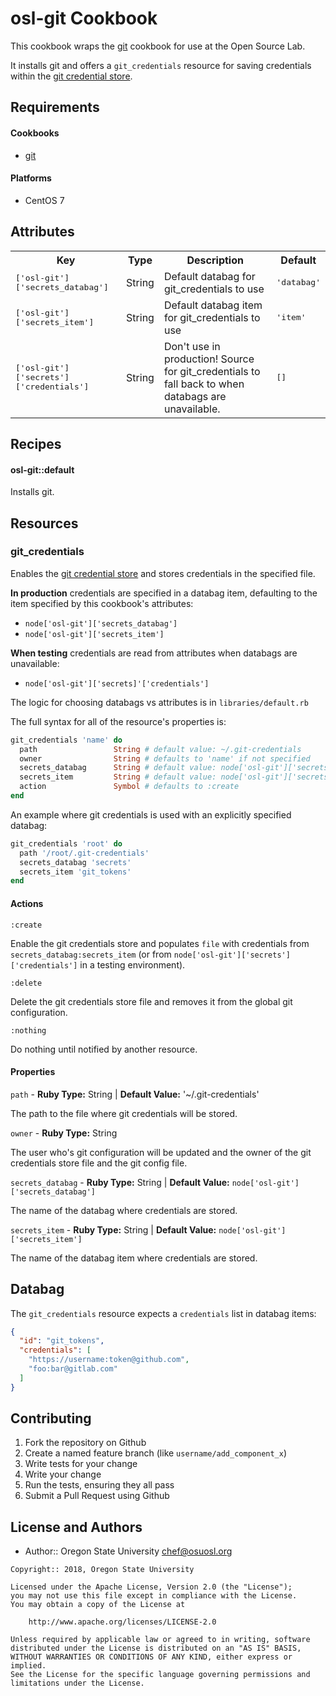 osl-git Cookbook
================
This cookbook wraps the [git](https://supermarket.chef.io/cookbooks/git) cookbook for use at the
Open Source Lab.

It installs git and offers a `git_credentials` resource for saving credentials within the
[git credential store](https://git-scm.com/docs/git-credential-store).

Requirements
------------

#### Cookbooks
- [git](https://supermarket.chef.io/cookbooks/git)

#### Platforms
- CentOS 7

Attributes
----------
<table> <tr>
    <th>Key</th>
    <th>Type</th>
    <th>Description</th>
    <th>Default</th>
  </tr>
  <tr>
    <td><tt>['osl-git']['secrets_databag']</tt></td>
    <td>String</td>
    <td>Default databag for git_credentials to use</td>
    <td><tt>'databag'</tt></td>
  </tr>
  <tr>
    <td><tt>['osl-git']['secrets_item']</tt></td>
    <td>String</td>
    <td>Default databag item for git_credentials to use</td>
    <td><tt>'item'</tt></td>
  </tr>
  <tr>
    <td><tt>['osl-git']['secrets']['credentials']</tt></td>
    <td>String</td>
    <td>Don't use in production! Source for git_credentials to fall back to when databags are unavailable.</td>
    <td><tt>[]</tt></td>
  </tr>
</table>

Recipes
-------

#### osl-git::default
Installs git.

Resources
---------

### git_credentials
Enables the [git credential store](https://git-scm.com/docs/git-credential-store) and stores
credentials in the specified file.

**In production** credentials are specified in a databag item, defaulting to the item
specified by this cookbook's attributes:
* `node['osl-git']['secrets_databag']` 
* `node['osl-git']['secrets_item']`

**When testing** credentials are read from attributes when databags are unavailable:
* `node['osl-git']['secrets]'['credentials']`

The logic for choosing databags vs attributes is in `libraries/default.rb`

The full syntax for all of the resource's properties is:
```ruby
git_credentials 'name' do
  path                 String # default value: ~/.git-credentials
  owner                String # defaults to 'name' if not specified
  secrets_databag      String # default value: node['osl-git']['secrets_databag']
  secrets_item         String # default value: node['osl-git']['secrets_item']
  action               Symbol # defaults to :create
end
```

An example where git credentials is used with an explicitly specified databag:
```ruby
git_credentials 'root' do
  path '/root/.git-credentials'
  secrets_databag 'secrets'
  secrets_item 'git_tokens'
end
```

#### Actions
`:create`

Enable the git credentials store and populates `file` with credentials from
`secrets_databag:secrets_item` (or from `node['osl-git']['secrets']['credentials']` in a
testing environment).

`:delete`

Delete the git credentials store file and removes it from the global git configuration.

`:nothing`

Do nothing until notified by another resource.

#### Properties
`path` - **Ruby Type:** String | **Default Value:** '~/.git-credentials'

The path to the file where git credentials will be stored.

`owner` - **Ruby Type:** String

The user who's git configuration will be updated and the owner of the git credentials store file
and the git config file.

`secrets_databag` - **Ruby Type:** String | **Default Value:** `node['osl-git']['secrets_databag']`

The name of the databag where credentials are stored.

`secrets_item` - **Ruby Type:** String | **Default Value:** `node['osl-git']['secrets_item']`

The name of the databag item where credentials are stored.

Databag
-------
The `git_credentials` resource expects a `credentials` list in databag items:

```json
{
  "id": "git_tokens",
  "credentials": [
    "https://username:token@github.com",
    "foo:bar@gitlab.com"
  ]
}
```

Contributing
------------

1. Fork the repository on Github
2. Create a named feature branch (like `username/add_component_x`)
3. Write tests for your change
4. Write your change
5. Run the tests, ensuring they all pass
6. Submit a Pull Request using Github

License and Authors
-------------------
- Author:: Oregon State University <chef@osuosl.org>

```text
Copyright:: 2018, Oregon State University

Licensed under the Apache License, Version 2.0 (the "License");
you may not use this file except in compliance with the License.
You may obtain a copy of the License at

    http://www.apache.org/licenses/LICENSE-2.0

Unless required by applicable law or agreed to in writing, software
distributed under the License is distributed on an "AS IS" BASIS,
WITHOUT WARRANTIES OR CONDITIONS OF ANY KIND, either express or implied.
See the License for the specific language governing permissions and
limitations under the License.
```
